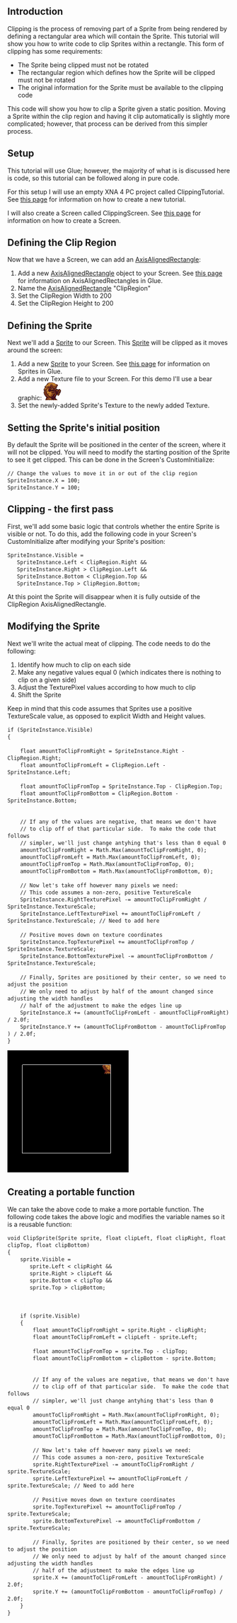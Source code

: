 ## Introduction

Clipping is the process of removing part of a Sprite from being rendered by defining a rectangular area which will contain the Sprite. This tutorial will show you how to write code to clip Sprites within a rectangle. This form of clipping has some requirements:

-   The Sprite being clipped must not be rotated
-   The rectangular region which defines how the Sprite will be clipped must not be rotated
-   The original information for the Sprite must be available to the clipping code

This code will show you how to clip a Sprite given a static position. Moving a Sprite within the clip region and having it clip automatically is slightly more complicated; however, that process can be derived from this simpler process.

## Setup

This tutorial will use Glue; however, the majority of what is is discussed here is code, so this tutorial can be followed along in pure code.

For this setup I will use an empty XNA 4 PC project called ClippingTutorial. See [this page](/frb/docs/index.php?title=Glue:Reference:Menu:File:New_Project.md "Glue:Reference:Menu:File:New Project") for information on how to create a new tutorial.

I will also create a Screen called ClippingScreen. See [this page](/frb/docs/index.php?title=Glue:Reference:Screens:Creating_a_new_Screen.md "Glue:Reference:Screens:Creating a new Screen") for information on how to create a Screen.

## Defining the Clip Region

Now that we have a Screen, we can add an [AxisAlignedRectangle](/frb/docs/index.php?title=FlatRedBall.Math.Geometry.AxisAlignedRectangle.md "FlatRedBall.Math.Geometry.AxisAlignedRectangle"):

1.  Add a new [AxisAlignedRectangle](/frb/docs/index.php?title=FlatRedBall.Math.Geometry.AxisAlignedRectangle.md "FlatRedBall.Math.Geometry.AxisAlignedRectangle") object to your Screen. See [this page](/frb/docs/index.php?title=Glue:Reference:Objects:AxisAlignedRectangle.md "Glue:Reference:Objects:AxisAlignedRectangle") for information on AxisAlignedRectangles in Glue.
2.  Name the [AxisAlignedRectangle](/frb/docs/index.php?title=FlatRedBall.Math.Geometry.AxisAlignedRectangle.md "FlatRedBall.Math.Geometry.AxisAlignedRectangle") "ClipRegion"
3.  Set the ClipRegion Width to 200
4.  Set the ClipRegion Height to 200

## Defining the Sprite

Next we'll add a [Sprite](/frb/docs/index.php?title=FlatRedBall.Sprite.md "FlatRedBall.Sprite") to our Screen. This [Sprite](/frb/docs/index.php?title=FlatRedBall.Sprite.md "FlatRedBall.Sprite") will be clipped as it moves around the screen:

1.  Add a new [Sprite](/frb/docs/index.php?title=FlatRedBall.Sprite.md "FlatRedBall.Sprite") to your Screen. See [this page](/frb/docs/index.php?title=Glue:Reference:Objects:Sprite.md "Glue:Reference:Objects:Sprite") for information on Sprites in Glue.
2.  Add a new Texture file to your Screen. For this demo I'll use a bear graphic: ![Bear.png](/media/migrated_media-Bear.png)
3.  Set the newly-added Sprite's Texture to the newly added Texture.

## Setting the Sprite's initial position

By default the Sprite will be positioned in the center of the screen, where it will not be clipped. You will need to modify the starting position of the Sprite to see it get clipped. This can be done in the Screen's CustomInitialize:

    // Change the values to move it in or out of the clip region
    SpriteInstance.X = 100;
    SpriteInstance.Y = 100;

## Clipping - the first pass

First, we'll add some basic logic that controls whether the entire Sprite is visible or not. To do this, add the following code in your Screen's CustomInitialize after modifying your Sprite's position:

    SpriteInstance.Visible = 
       SpriteInstance.Left < ClipRegion.Right &&
       SpriteInstance.Right > ClipRegion.Left &&
       SpriteInstance.Bottom < ClipRegion.Top &&
       SpriteInstance.Top > ClipRegion.Bottom;

At this point the Sprite will disappear when it is fully outside of the ClipRegion AxisAlignedRectangle.

## Modifying the Sprite

Next we'll write the actual meat of clipping. The code needs to do the following:

1.  Identify how much to clip on each side
2.  Make any negative values equal 0 (which indicates there is nothing to clip on a given side)
3.  Adjust the TexturePixel values according to how much to clip
4.  Shift the Sprite

Keep in mind that this code assumes that Sprites use a positive TextureScale value, as opposed to explicit Width and Height values.

    if (SpriteInstance.Visible)
    {
        
        float amountToClipFromRight = SpriteInstance.Right - ClipRegion.Right;
        float amountToClipFromLeft = ClipRegion.Left - SpriteInstance.Left;

        float amountToClipFromTop = SpriteInstance.Top - ClipRegion.Top;
        float amountToClipFromBottom = ClipRegion.Bottom - SpriteInstance.Bottom;


        // If any of the values are negative, that means we don't have
        // to clip off of that particular side.  To make the code that follows
        // simpler, we'll just change antyhing that's less than 0 equal 0
        amountToClipFromRight = Math.Max(amountToClipFromRight, 0);
        amountToClipFromLeft = Math.Max(amountToClipFromLeft, 0);
        amountToClipFromTop = Math.Max(amountToClipFromTop, 0);
        amountToClipFromBottom = Math.Max(amountToClipFromBottom, 0);

        // Now let's take off however many pixels we need:
        // This code assumes a non-zero, positive TextureScale
        SpriteInstance.RightTexturePixel -= amountToClipFromRight / SpriteInstance.TextureScale;
        SpriteInstance.LeftTexturePixel += amountToClipFromLeft / SpriteInstance.TextureScale; // Need to add here

        // Positive moves down on texture coordinates
        SpriteInstance.TopTexturePixel += amountToClipFromTop / SpriteInstance.TextureScale;
        SpriteInstance.BottomTexturePixel -= amountToClipFromBottom / SpriteInstance.TextureScale;

        // Finally, Sprites are positioned by their center, so we need to adjust the position
        // We only need to adjust by half of the amount changed since adjusting the width handles
        // half of the adjustment to make the edges line up
        SpriteInstance.X += (amountToClipFromLeft - amountToClipFromRight) / 2.0f;
        SpriteInstance.Y += (amountToClipFromBottom - amountToClipFromTop  ) / 2.0f;
    }

![ClippedBear.PNG](/media/migrated_media-ClippedBear.PNG)

## Creating a portable function

We can take the above code to make a more portable function. The following code takes the above logic and modifies the variable names so it is a reusable function:

    void ClipSprite(Sprite sprite, float clipLeft, float clipRight, float clipTop, float clipBottom)
    {
        sprite.Visible =
           sprite.Left < clipRight &&
           sprite.Right > clipLeft &&
           sprite.Bottom < clipTop &&
           sprite.Top > clipBottom;



        if (sprite.Visible)
        {
            float amountToClipFromRight = sprite.Right - clipRight;
            float amountToClipFromLeft = clipLeft - sprite.Left;

            float amountToClipFromTop = sprite.Top - clipTop;
            float amountToClipFromBottom = clipBottom - sprite.Bottom;


            // If any of the values are negative, that means we don't have
            // to clip off of that particular side.  To make the code that follows
            // simpler, we'll just change antyhing that's less than 0 equal 0
            amountToClipFromRight = Math.Max(amountToClipFromRight, 0);
            amountToClipFromLeft = Math.Max(amountToClipFromLeft, 0);
            amountToClipFromTop = Math.Max(amountToClipFromTop, 0);
            amountToClipFromBottom = Math.Max(amountToClipFromBottom, 0);

            // Now let's take off however many pixels we need:
            // This code assumes a non-zero, positive TextureScale
            sprite.RightTexturePixel -= amountToClipFromRight / sprite.TextureScale;
            sprite.LeftTexturePixel += amountToClipFromLeft / sprite.TextureScale; // Need to add here

            // Positive moves down on texture coordinates
            sprite.TopTexturePixel += amountToClipFromTop / sprite.TextureScale;
            sprite.BottomTexturePixel -= amountToClipFromBottom / sprite.TextureScale;

            // Finally, Sprites are positioned by their center, so we need to adjust the position
            // We only need to adjust by half of the amount changed since adjusting the width handles
            // half of the adjustment to make the edges line up
            sprite.X += (amountToClipFromLeft - amountToClipFromRight) / 2.0f;
            sprite.Y += (amountToClipFromBottom - amountToClipFromTop) / 2.0f;
        }
    }

